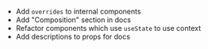 - Add `overrides` to internal components
- Add "Composition" section in docs
- Refactor components which use `useState` to use context
- Add descriptions to props for docs
